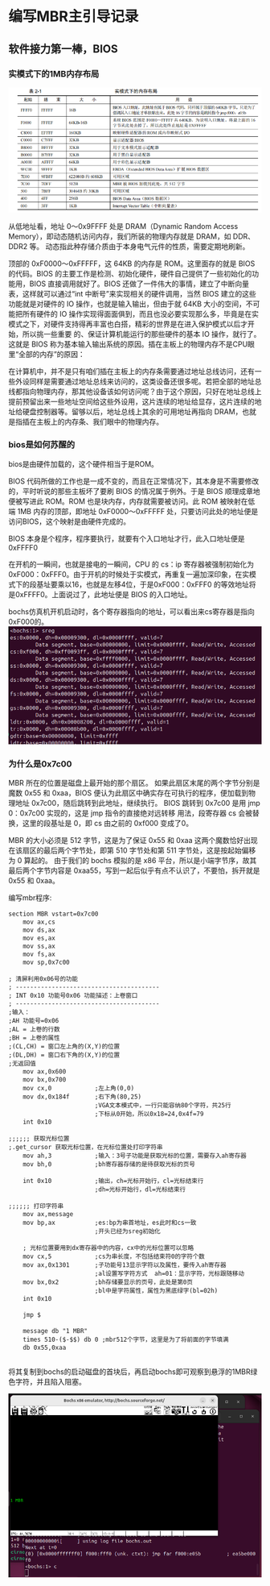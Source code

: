 # 编写MBR主引导记录
## 软件接力第一棒，BIOS
### 实模式下的1MB内存布局
![alt text](image.png)

从低地址看，地址 0～0x9FFFF 处是 DRAM（Dynamic Random Access Memory），即动态随机访问内存，我们所装的物理内存就是 DRAM，如 DDR、DDR2 等。
动态指此种存储介质由于本身电气元件的性质，需要定期地刷新。

顶部的 0xF0000～0xFFFFF，这 64KB 的内存是 ROM。这里面存的就是 BIOS 的代码。BIOS 的主要工作是检测、初始化硬件，硬件自己提供了一些初始化的功能用，BIOS 直接调用就好了。BIOS 还做了一件伟大的事情，建立了中断向量表，这样就可以通过“int 中断号”来实现相关的硬件调用，当然 BIOS 建立的这些功能就是对硬件的 IO 操作，也就是输入输出，但由于就 64KB 大小的空间，不可能把所有硬件的 IO 操作实现得面面俱到，而且也没必要实现那么多，毕竟是在实模式之下，对硬件支持得再丰富也白搭，精彩的世界是在进入保护模式以后才开始，所以挑一些重要
的、保证计算机能运行的那些硬件的基本 IO 操作，就行了。这就是 BIOS 称为基本输入输出系统的原因。插在主板上的物理内存不是CPU眼里“全部的内存”的原因：

在计算机中，并不是只有咱们插在主板上的内存条需要通过地址总线访问，还有一些外设同样是需要通过地址总线来访问的，这类设备还很多呢。若把全部的地址总线都指向物理内存，那其他设备该如何访问呢？由于这个原因，只好在地址总线上提前预留出来一些地址空间给这些外设用，这片连续的地址给显存，这片连续的地址给硬盘控制器等。留够以后，地址总线上其余的可用地址再指向 DRAM，也就是指插在主板上的内存条、我们眼中的物理内存。

### bios是如何苏醒的
bios是由硬件加载的，这个硬件相当于是ROM。

BIOS 代码所做的工作也是一成不变的，而且在正常情况下，其本身是不需要修改的，平时听说的那些主板坏了要刷 BIOS 的情况属于例外。于是 BIOS 顺理成章地便被写进此 ROM。ROM 也是块内存，内存就需要被访问。此 ROM 被映射在低端 1MB 内存的顶部，即地址 0xF0000～0xFFFFF 处，只要访问此处的地址便是访问BIOS，这个映射是由硬件完成的。

BIOS 本身是个程序，程序要执行，就要有个入口地址才行，此入口地址便是 0xFFFF0

在开机的一瞬间，也就是接电的一瞬间，CPU 的 cs：ip 寄存器被强制初始化为 0xF000：0xFFF0。由于开机的时候处于实模式，再重复一遍加深印象，在实模式下的段基址要乘以16，也就是左移4位，于是0xF000：0xFFF0 的等效地址将是0xFFFF0。上面说过了，此地址便是 BIOS 的入口地址。

bochs仿真机开机启动时，各个寄存器指向的地址，可以看出来cs寄存器是指向0xF000的。
![alt text](image-1.png)

### 为什么是0x7c00
MBR 所在的位置是磁盘上最开始的那个扇区。
如果此扇区末尾的两个字节分别是魔数 0x55 和 0xaa，BIOS 便认为此扇区中确实存在可执行的程序，便加载到物理地址 0x7c00，随后跳转到此地址，继续执行。
BIOS 跳转到 0x7c00 是用 jmp 0：0x7c00 实现的，这是 jmp 指令的直接绝对远转移
用法，段寄存器 cs 会被替换，这里的段基址是 0，即 cs 由之前的 0xf000 变成了0。

MBR 的大小必须是 512 字节，这是为了保证 0x55 和 0xaa 这两个魔数恰好出现在该扇区的最后两个字节处，即第 510 字节处和第 511 字节处，这是按起始偏移为 0 算起的。
由于我们的 bochs 模拟的是 x86 平台，所以是小端字节序，故其最后两个字节内容是 0xaa55，写到一起后似乎有点不认识了，不要怕，拆开就是 0x55 和 0xaa。

编写mbr程序:
``` x86asm
section MBR vstart=0x7c00
    mov ax,cs
    mov ds,ax
    mov es,ax
    mov ss,ax
    mov fs,ax
    mov sp,0x7c00

; 清屏利用0x06号的功能
; ----------------------------------------
; INT 0x10 功能号0x06 功能描述：上卷窗口
; ----------------------------------------
;输入：
;AH 功能号=0x06
;AL = 上卷的行数
;BH = 上卷的属性
;(CL,CH) = 窗口左上角的(X,Y)的位置
;(DL,DH) = 窗口右下角的(X,Y)的位置
;无返回值
    mov ax,0x600
    mov bx,0x700
    mov cx,0            ;左上角(0,0)
    mov dx,0x184f       ;右下角(80,25)
                        ;VGA文本模式中，一行只能容纳80个字符，共25行
                        ;下标从0开始，所以0x18=24,0x4f=79
    int 0x10        

;;;;;; 获取光标位置
;.get_cursor 获取光标位置，在光标位置处打印字符串
    mov ah,3            ;输入：3号子功能是获取光标的位置，需要存入ah寄存器
    mov bh,0            ;bh寄存器存储的是待获取光标的页号

    int 0x10            ;输出，ch=光标开始行，cl=光标结束行
                        ;dh=光标开始行，dl=光标结束行

;;;;;; 打印字符串
    mov ax,message
    mov bp,ax           ;es:bp为串首地址，es此时和cs一致
                        ;开头已经为sreg初始化

    ; 光标位置要用到dx寄存器中的内容，cx中的光标位置可以忽略
    mov cx,5            ;cs为串长度，不包括结束符0的字符个数
    mov ax,0x1301       ;子功能号13显示字符以及属性，要传入ah寄存器
                        ;al设置写字符方式  ah=01：显示字符，光标跟随移动
    mov bx,0x2          ;bh存储要显示的页号，此处是第0页
                        ;bl中是字符属性，属性为黑底绿字(bl=02h)
    int 0x10

    jmp $

    message db "1 MBR"
    times 510-($-$$) db 0 ;mbr512个字节，这里是为了将前面的字节填满
    db 0x55,0xaa
    
```

将其复制到bochs的启动磁盘的首块后，再启动bochs即可观察到悬浮的1MBR绿色字符，并且陷入阻塞。

![alt text](image-2.png)